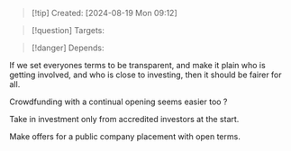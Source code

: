 
>[!tip] Created: [2024-08-19 Mon 09:12]

>[!question] Targets: 

>[!danger] Depends: 

If we set everyones terms to be transparent, and make it plain who is getting involved, and who is close to investing, then it should be fairer for all.

Crowdfunding with a continual opening seems easier too ?

Take in investment only from accredited investors at the start.  

Make offers for a public company placement with open terms.